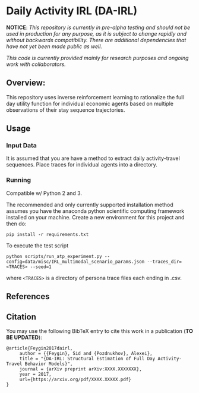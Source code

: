 # Daily Activity IRL (DA-IRL)

**NOTICE**: _This repository is currently in pre-alpha testing and should not be used in production for any purpose, as it is subject
to change rapidly and without backwards compatibility. There are additional dependencies that have not yet been
made public as well._ 

_This code is currently provided mainly for research purposes and ongoing work with collaborators._

## Overview:

This repository uses inverse reinforcement learning
to rationalize the full day utility function for individual
economic agents based on multiple observations of their stay sequence trajectories.

## Usage

### Input Data
It is assumed that you are have a method to extract daily activity-travel sequences.
Place traces for individual agents into a directory. 

### Running
Compatible w/ Python 2 and 3.

The recommended and only currently supported installation method assumes you have the 
anaconda python scientific computing framework installed on your machine. Create
a new environment for this project and then do:

    pip install -r requirements.txt

To execute the test script  

    python scripts/run_atp_experiment.py --config=data/misc/IRL_multimodal_scenario_params.json --traces_dir=<TRACES> --seed=1

where `<TRACES>` is a directory of persona trace files each ending in .csv.

## References


## Citation

 You may use the following BibTeX entry to cite this work in a publication (**TO BE UPDATED**):

```
@article{Feygin2017dairl,
     author = {{Feygin}, Sid and {Pozdnukhov}, Alexei},
     title = "{DA-IRL: Structural Estimation of Full Day Activity-Travel Behavior Models}",
     journal = {arXiv preprint arXiv:XXXX.XXXXXXX},
     year = 2017,
     url={https://arxiv.org/pdf/XXXX.XXXXX.pdf}
}
```
